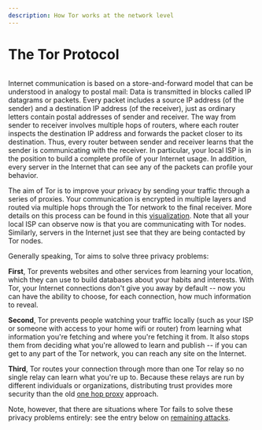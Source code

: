 ```yaml
---
description: How Tor works at the network level
---
```


# The Tor Protocol

<figure><img src="https://images.unsplash.com/photo-1587049276124-b933e057e698?crop=entropy&#x26;cs=srgb&#x26;fm=jpg&#x26;ixid=M3wxOTcwMjR8MHwxfHNlYXJjaHw4fHxvbmlvbnxlbnwwfHx8fDE3MTUxODg2NzR8MA&#x26;ixlib=rb-4.0.3&#x26;q=85" alt=""><figcaption></figcaption></figure>

Internet communication is based on a store-and-forward model that can be understood in analogy to postal mail: Data is transmitted in blocks called IP datagrams or packets. Every packet includes a source IP address (of the sender) and a destination IP address (of the receiver), just as ordinary letters contain postal addresses of sender and receiver. The way from sender to receiver involves multiple hops of routers, where each router inspects the destination IP address and forwards the packet closer to its destination. Thus, every router between sender and receiver learns that the sender is communicating with the receiver. In particular, your local ISP is in the position to build a complete profile of your Internet usage. In addition, every server in the Internet that can see any of the packets can profile your behavior.

The aim of Tor is to improve your privacy by sending your traffic through a series of proxies. Your communication is encrypted in multiple layers and routed via multiple hops through the Tor network to the final receiver. More details on this process can be found in this [visualization](https://support.torproject.org/https/https-1/). Note that all your local ISP can observe now is that you are communicating with Tor nodes. Similarly, servers in the Internet just see that they are being contacted by Tor nodes.

Generally speaking, Tor aims to solve three privacy problems:

**First**, Tor prevents websites and other services from learning your location, which they can use to build databases about your habits and interests. With Tor, your Internet connections don't give you away by default -- now you can have the ability to choose, for each connection, how much information to reveal.

**Second**, Tor prevents people watching your traffic locally (such as your ISP or someone with access to your home wifi or router) from learning what information you're fetching and where you're fetching it from. It also stops them from deciding what you're allowed to learn and publish -- if you can get to any part of the Tor network, you can reach any site on the Internet.

**Third**, Tor routes your connection through more than one Tor relay so no single relay can learn what you're up to. Because these relays are run by different individuals or organizations, distributing trust provides more security than the old [one hop proxy](https://support.torproject.org/about/how-is-tor-different-from-other-proxies/) approach.

Note, however, that there are situations where Tor fails to solve these privacy problems entirely: see the entry below on [remaining attacks](https://support.torproject.org/about/attacks-on-onion-routing/).
